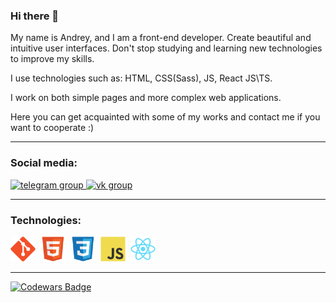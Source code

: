 ### Hi there 👋

 My name is Andrey, and I am a front-end developer.
Create beautiful and intuitive user interfaces.
Don't stop studying and learning new technologies to improve my skills.

I use technologies such as: HTML, CSS(Sass), JS, React JS\TS.

I work on both simple pages and more complex web applications.

Here you can get acquainted with some of my works and contact me if you want to cooperate :)

---
### Social media:

  <div id="badges">
    <a href="https://t.me/andrey_nq" target="_blank">
      <img src="https://cdn-icons-png.flaticon.com/512/2111/2111646.png" width="40" height="40" alt="telegram group" />
    </a>
    <a href="https://vk.com/hsu_hsu" target="_blank">
      <img src="https://img.icons8.com/color/48/vk-circled--v1.png" width="40" height="40" alt="vk group" />
    </a>
  </div>


---
### Technologies:

<div>
  <img src="https://github.com/devicons/devicon/blob/master/icons/git/git-original.svg" title="git" alt="git" width="40" height="40"/>&nbsp
  <img src="https://github.com/devicons/devicon/blob/master/icons/html5/html5-original.svg" title="html5" alt="html5" width="40" height="40"/>&nbsp
  <img src="https://github.com/devicons/devicon/blob/master/icons/css3/css3-original.svg" title="css" alt="css" width="40" height="40"/>&nbsp
  <img src="https://github.com/devicons/devicon/blob/master/icons/javascript/javascript-original.svg" title="javascript" alt="javascript" width="40" height="40"/>&nbsp
  <img src="https://github.com/devicons/devicon/blob/master/icons/react/react-original.svg" title="reactjs" alt="reactjs" width="40" height="40"/>&nbsp
</div>

---

[![Codewars Badge](https://www.codewars.com/users/HsuHsuuuu/badges/large)](https://www.codewars.com/users/HsuHsuuuu)

